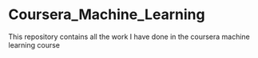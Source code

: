 # Coursera_Machine_Learning
This repository contains all the work I have done in the coursera machine learning course
